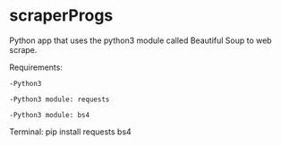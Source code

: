 # scraperProgs
Python app that uses the python3 module called Beautiful Soup to web scrape.

Requirements:

    -Python3

    -Python3 module: requests

    -Python3 module: bs4 

Terminal: pip install requests bs4
